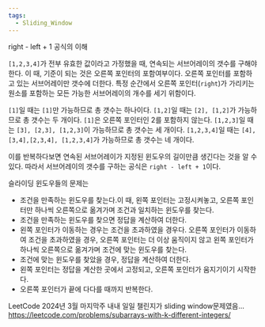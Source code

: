 ```yaml
---
tags:
  - Sliding_Window
---
```


right - left + 1 공식의 이해

`[1,2,3,4]`가 전부 유효한 값이라고 가정했을 때, 연속되는 서브어레이의 갯수를 구해야한다. 이 때, 기준이 되는 것은 오른쪽 포인터의 포함여부이다. 오른쪽 포인터를 포함하고 있는 서브어레이만 갯수에 더한다. 특정 순간에서 오른쪽 포인터(`right`)가 가리키는 원소를 포함하는 모든 가능한 서브어레이의 개수를 세기 위함이다.

`[1]`일 때는 `[1]`만 가능하므로 총 갯수는 하나이다.
`[1,2]`일 때는 `[2], [1,2]`가 가능하므로 총 갯수는 두 개이다. `[1]`은 오른쪽 포인터인 2를 포함하지 않는다.
`[1,2,3]`일 때는 `[3], [2,3], [1,2,3]`이 가능하므로 총 갯수는 세 개이다.
`[1,2,3,4]`일 때는 `[4], [3,4],[2,3,4], [1,2,3,4]`가 가능하므로 총 갯수는 네 개이다.

이를 반복하다보면 연속된 서브어레이가 지정된 윈도우의 길이만큼 생긴다는 것을 알 수 있다. 
따라서 서브어레이의 갯수를 구하는 공식은 `right - left + 1`이다.

슬라이딩 윈도우들의 문제는
- 조건을 만족하는 윈도우를 찾는다.이 때, 왼쪽 포인터는 고정시켜놓고, 오른쪽 포인터만 하나씩 오른쪽으로 옮겨가며 조건과 일치하는 윈도우를 찾는다.
- 조건을 만족하는 윈도우를 찾으면 정답을 계산하여 더한다.
- 왼쪽 포인터가 이동하는 경우는 조건을 초과하였을 경우다. 오른쪽 포인터가 이동하여 조건을 초과하였을 경우, 오른쪽 포인터는 더 이상 움직이지 않고 왼쪽 포인터가 하나씩 오른쪽으로 옮겨가며 조건에 맞는 윈도우를 찾는다.
- 조건에 맞는 윈도우를 찾았을 경우, 정답을 계산하여 더한다.
- 왼쪽 포인터는 정답을 계산한 곳에서 고정되고, 오른쪽 포인터가 움지기이기 시작한다.
- 오른쪽 포인터가 끝에 다다를 때까지 반복한다. 

LeetCode 2024년 3월 마지막주 내내 일일 챌린지가 sliding window문제였음... https://leetcode.com/problems/subarrays-with-k-different-integers/
